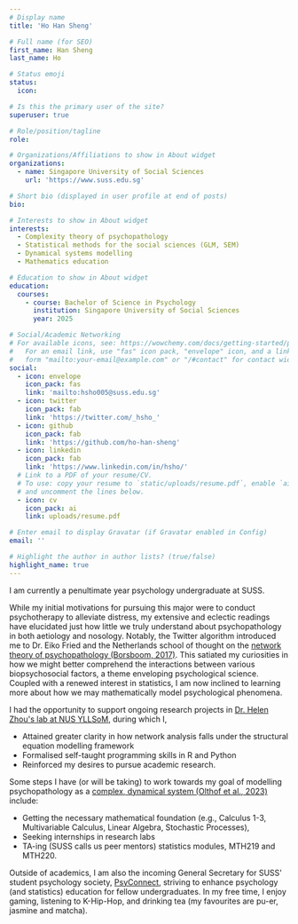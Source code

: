 ```yaml
---
# Display name
title: 'Ho Han Sheng'

# Full name (for SEO)
first_name: Han Sheng
last_name: Ho

# Status emoji
status:
  icon: 

# Is this the primary user of the site?
superuser: true

# Role/position/tagline
role: 

# Organizations/Affiliations to show in About widget
organizations:
  - name: Singapore University of Social Sciences
    url: 'https://www.suss.edu.sg'

# Short bio (displayed in user profile at end of posts)
bio:

# Interests to show in About widget
interests:
  - Complexity theory of psychopathology
  - Statistical methods for the social sciences (GLM, SEM)
  - Dynamical systems modelling
  - Mathematics education

# Education to show in About widget
education:
  courses:
    - course: Bachelor of Science in Psychology
      institution: Singapore University of Social Sciences
      year: 2025

# Social/Academic Networking
# For available icons, see: https://wowchemy.com/docs/getting-started/page-builder/#icons
#   For an email link, use "fas" icon pack, "envelope" icon, and a link in the
#   form "mailto:your-email@example.com" or "/#contact" for contact widget.
social:
  - icon: envelope
    icon_pack: fas
    link: 'mailto:hsho005@suss.edu.sg'
  - icon: twitter
    icon_pack: fab
    link: 'https://twitter.com/_hsho_'
  - icon: github
    icon_pack: fab
    link: 'https://github.com/ho-han-sheng'
  - icon: linkedin
    icon_pack: fab
    link: 'https://www.linkedin.com/in/hsho/'
  # Link to a PDF of your resume/CV.
  # To use: copy your resume to `static/uploads/resume.pdf`, enable `ai` icons in `params.yaml`,
  # and uncomment the lines below.
  - icon: cv
    icon_pack: ai
    link: uploads/resume.pdf

# Enter email to display Gravatar (if Gravatar enabled in Config)
email: ''

# Highlight the author in author lists? (true/false)
highlight_name: true
---
```


I am currently a penultimate year psychology undergraduate at SUSS.

While my initial motivations for pursuing this major were to conduct psychotherapy to alleviate distress, my extensive and eclectic readings have elucidated just how little we truly understand about psychopathology in both aetiology and nosology. Notably, the Twitter algorithm introduced me to Dr. Eiko Fried and the Netherlands school of thought on the [network theory of psychopathology (Borsboom, 2017)](https://doi.org/10.1002/wps.20375). This satiated my curiosities in how we might better comprehend the interactions between various biopsychosocial factors, a theme enveloping psychological science. Coupled with a renewed interest in statistics, I am now inclined to learning more about how we may mathematically model psychological phenomena.

I had the opportunity to support ongoing research projects in [Dr. Helen Zhou's lab at NUS YLLSoM](https://neuroimaginglab.org), during which I,

- Attained greater clarity in how network analysis falls under the structural equation modelling framework
- Formalised self-taught programming skills in R and Python
- Reinforced my desires to pursue academic research.

Some steps I have (or will be taking) to work towards my goal of modelling psychopathology as a [complex, dynamical system (Olthof et al., 2023)](https://doi.org/10.1037/abn0000740) include:

- Getting the necessary mathematical foundation (e.g., Calculus 1-3, Multivariable Calculus, Linear Algebra, Stochastic Processes),
- Seeking internships in research labs
- TA-ing (SUSS calls us peer mentors) statistics modules, MTH219 and MTH220.

Outside of academics, I am also the incoming General Secretary for SUSS' student psychology society, [PsyConnect](https://psyconnect.github.io), striving to enhance psychology (and statistics) education for fellow undergraduates. In my free time, I enjoy gaming, listening to K-Hip-Hop, and drinking tea (my favourites are pu-er, jasmine and matcha).